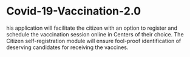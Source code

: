 # Covid-19-Vaccination-2.0
his application will facilitate the citizen with an option to register and schedule the vaccination session online in Centers of their choice. The Citizen self-registration module will ensure fool-proof identification of deserving candidates for receiving the vaccines.
